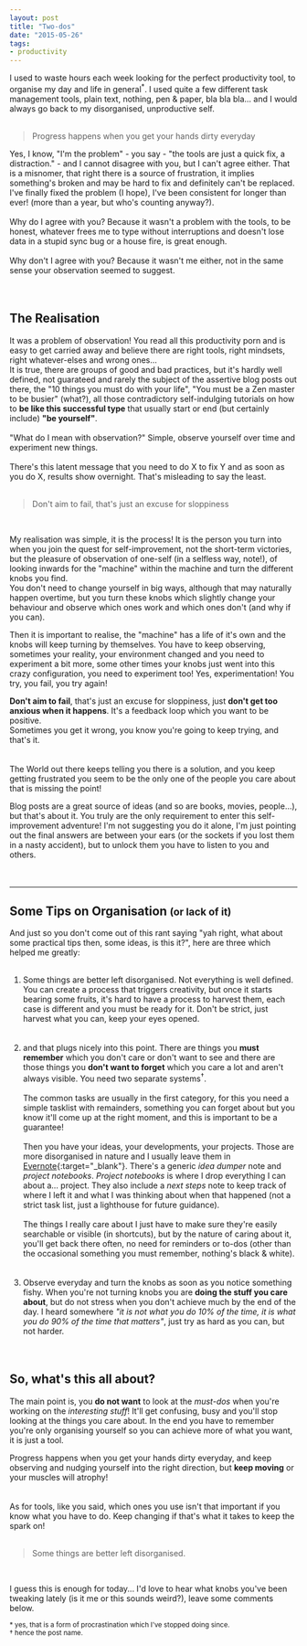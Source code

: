 ```yaml
---
layout: post
title: "Two-dos"
date: "2015-05-26"
tags:
- productivity
---
```


I used to waste hours each week looking for the perfect productivity tool, to
organise my day and life in general<sup>*</sup>. I used quite a few different
task management tools, plain text, nothing, pen & paper, bla bla bla... and I
would always go back to my disorganised, unproductive self.  
&nbsp;  

<blockquote>
Progress happens when you get your hands dirty everyday
</blockquote>

Yes, I know, "I'm the problem" - you say - "the tools are just a quick fix, a
distraction." - and I cannot disagree with you, but I can't agree either. That
is a misnomer, that right there is a source of frustration, it implies
something's broken and may be hard to fix and definitely can't be replaced.  
I've finally fixed the problem (I hope), I've been consistent for longer than ever!
(more than a year, but who's counting anyway?).  
&nbsp;  
Why do I agree with you? Because it wasn't a problem with the tools, to be honest,
whatever frees me to type without interruptions and doesn't lose data
in a stupid sync bug or a house fire, is great enough.  
&nbsp;  
Why don't I agree with you? Because it wasn't me either, not in the same sense your
observation seemed to suggest.  
&nbsp;  
&nbsp;  

## The Realisation

It was a problem of observation! You read all this productivity porn and is easy
to get carried away and believe there are right tools, right mindsets, right
whatever-elses and wrong ones...  
It is true, there are groups of good and bad
practices, but it's hardly well defined, not guarateed and rarely the subject of
the assertive blog posts out there, the "10 things you must do with your life",
"You must be a Zen master to be busier" (what?), all those contradictory
self-indulging tutorials on how to **be like this successful type** that usually
start or end (but certainly include) **"be yourself"**.  
&nbsp;  
"What do I mean with observation?" Simple, observe yourself over time and
experiment new things.  
&nbsp;  
There's this latent message that you need to do X to fix Y and as soon as you do
X, results show overnight. That's misleading to say the least.  
&nbsp;  

<blockquote>
Don't aim to fail, that's just an excuse for sloppiness
</blockquote>
&nbsp;  

My realisation was simple, it is the process! It is the person you turn into when
you join the quest for self-improvement, not the short-term victories, but the
pleasure of observation of one-self (in a selfless way, note!), of looking inwards
for the "machine" within the machine and turn the different knobs you find.  
You don't need to change yourself in big ways, although that may naturally
happen overtime, but you turn these knobs which slightly change your behaviour and
observe which ones work and which ones don't (and why if you can).  

Then it is important to realise, the "machine" has a life of it's own and the
knobs will keep turning by themselves. You have to keep observing, sometimes your
reality, your environment changed and you need to experiment a bit more, some
other times your knobs just went into this crazy configuration, you need to
experiment too! Yes, experimentation! You try, you fail, you try again!  

**Don't aim to fail**, that's just an excuse for sloppiness, just **don't get
too anxious when it happens**. It's a feedback loop which you want to be positive.  
Sometimes you get it wrong, you know you're going to keep trying, and that's it.  
&nbsp;  
&nbsp;  
The World out there keeps telling you there is a solution, and you
keep getting frustrated you seem to be the only one of the people you care about
that is missing the point!  

Blog posts are a great source of ideas (and so are books, movies, people...),
but that's about it. You truly are the only requirement to enter this
self-improvement adventure! I'm not suggesting you do it alone, I'm just pointing out
the final answers are between your ears (or the sockets if you lost them in a
nasty accident), but to unlock them you have to listen to you and others.  
&nbsp;  
&nbsp;  

---  

## Some Tips on Organisation <small>(or lack of it)</small>

And just so you don't come out of this rant saying "yah right, what about some
practical tips then, some ideas, is this it?", here are three which helped me greatly:  
&nbsp;  

1. Some things are better left disorganised. Not everything is well defined. You
can create a process that triggers creativity, but once it starts bearing some
fruits, it's hard to have a process to harvest them, each case is different and
you must be ready for it. Don't be strict, just harvest what you can, keep your
eyes opened.  
&nbsp;  
&nbsp;  
1. and that plugs nicely into this point. There are things you **must remember**
which you don't care or don't want to see and there are those things you **don't
want to forget** which you care a lot and aren't always visible. You need two
separate systems<sup>†</sup>.  
&nbsp;  
The common tasks are usually in the first category, for this you need a simple
tasklist with remainders, something you can forget about but you know it'll come
up at the right moment, and this is important to be a guarantee!  
&nbsp;  
Then you have your ideas, your developments, your projects.
Those are more disorganised in nature and I usually leave them in
[Evernote](https://evernote.com/){:target="_blank"}. There's a generic _idea dumper_ note and _project
notebooks_. _Project notebooks_ is where I drop everything I can about a... project.
They also include a *next steps* note to keep track
of where I left it and what I was thinking about when that happened
(not a strict task list, just a lighthouse for future guidance).  
&nbsp;  
The things I really care about I just have to make sure they're easily searchable
or visible (in shortcuts), but by the nature of caring about it, you'll get back
there often, no need for reminders or to-dos (other than the occasional something
you must remember, nothing's black & white).  
&nbsp;  
&nbsp;  
1. Observe everyday and turn the knobs as soon as you notice something fishy.
When you're not turning knobs you are **doing the stuff you care about**, but
do not stress when you don't achieve much by the end of the day. I heard somewhere
_"it is not what you do 10% of the time, it is what you do 90% of the time that
matters"_, just try as hard as you can, but not harder.  
&nbsp;  
&nbsp;  

## So, what's this all about?

The main point is, you **do not want** to look at the _must-dos_ when you're
working on the _interesting stuff_! It'll get confusing, busy and you'll stop
looking at the things you care about. In the end you have to remember you're only
organising yourself so you can achieve more of what you want, it is just a tool.  

Progress happens when you get your hands dirty everyday, and keep observing
and nudging yourself into the right direction, but **keep moving** or your muscles
will atrophy!  
&nbsp;  
&nbsp;  
As for tools, like you said, which ones you use isn't that important if you know
what you have to do. Keep changing if that's what it takes to keep the spark on!  
&nbsp;  

<blockquote>
Some things are better left disorganised.
</blockquote>
&nbsp;  

I guess this is enough for today... I'd love to hear what knobs you've been
tweaking lately (is it me or this sounds weird?), leave some comments below.  

<p>
<small>* yes, that is a form of procrastination which I've stopped
doing since.</small><br/>
<small>† hence the post name.</small>  
</p>

